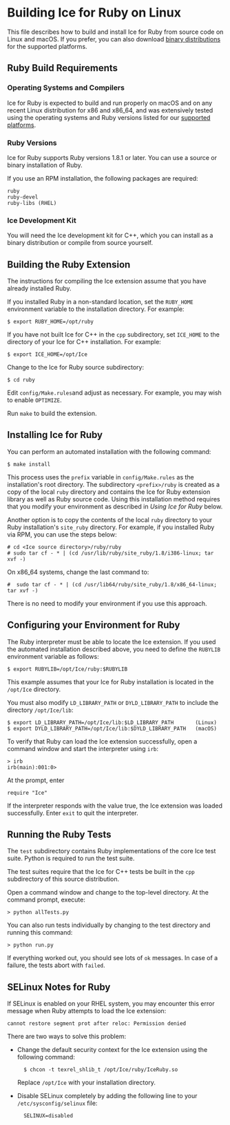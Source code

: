 # Building Ice for Ruby on Linux

This file describes how to build and install Ice for Ruby from source code on
Linux and macOS. If you prefer, you can also download [binary distributions][1]
for the supported platforms.

## Ruby Build Requirements

### Operating Systems and Compilers

Ice for Ruby is expected to build and run properly on macOS and on any recent
Linux distribution for x86 and x86_64, and was extensively tested using the
operating systems and Ruby versions listed for our [supported platforms][2].

### Ruby Versions

Ice for Ruby supports Ruby versions 1.8.1 or later. You can use a source or
binary installation of Ruby.

If you use an RPM installation, the following packages are required:

    ruby
    ruby-devel
    ruby-libs (RHEL)

### Ice Development Kit

You will need the Ice development kit for C++, which you can install as a binary
distribution or compile from source yourself.

## Building the Ruby Extension

The instructions for compiling the Ice extension assume that you have already
installed Ruby.

If you installed Ruby in a non-standard location, set the `RUBY_HOME`
environment variable to the installation directory. For example:

    $ export RUBY_HOME=/opt/ruby

If you have not built Ice for C++ in the `cpp` subdirectory, set `ICE_HOME`
to the directory of your Ice for C++ installation. For example:

    $ export ICE_HOME=/opt/Ice

Change to the Ice for Ruby source subdirectory:

    $ cd ruby

Edit `config/Make.rules`and adjust as necessary. For example, you may wish to
enable `OPTIMIZE`.

Run `make` to build the extension.

## Installing Ice for Ruby

You can perform an automated installation with the following command:

    $ make install

This process uses the `prefix` variable in `config/Make.rules` as the
installation's root directory. The subdirectory `<prefix>/ruby` is created as a
copy of the local `ruby` directory and contains the Ice for Ruby extension
library as well as Ruby source code. Using this installation method requires
that you modify your environment as described in *Using Ice for Ruby* below.

Another option is to copy the contents of the local `ruby` directory to your
Ruby installation's `site_ruby` directory. For example, if you installed Ruby
via RPM, you can use the steps below:

    # cd <Ice source directory>/ruby/ruby
    # sudo tar cf - * | (cd /usr/lib/ruby/site_ruby/1.8/i386-linux; tar xvf -)

On x86_64 systems, change the last command to:

    #  sudo tar cf - * | (cd /usr/lib64/ruby/site_ruby/1.8/x86_64-linux; tar xvf -)

There is no need to modify your environment if you use this approach.

## Configuring your Environment for Ruby

The Ruby interpreter must be able to locate the Ice extension. If you used the
automated installation described above, you need to define the `RUBYLIB`
environment variable as follows:

    $ export RUBYLIB=/opt/Ice/ruby:$RUBYLIB

This example assumes that your Ice for Ruby installation is located in the
`/opt/Ice` directory.

You must also modify `LD_LIBRARY_PATH` or `DYLD_LIBRARY_PATH` to include the
directory `/opt/Ice/lib`:

    $ export LD_LIBRARY_PATH=/opt/Ice/lib:$LD_LIBRARY_PATH       (Linux)
    $ export DYLD_LIBRARY_PATH=/opt/Ice/lib:$DYLD_LIBRARY_PATH   (macOS)

To verify that Ruby can load the Ice extension successfully, open a command
window and start the interpreter using `irb`:

    > irb
    irb(main):001:0>

At the prompt, enter

    require "Ice"

If the interpreter responds with the value true, the Ice extension was loaded
successfully. Enter `exit` to quit the interpreter.

## Running the Ruby Tests

The `test` subdirectory contains Ruby implementations of the core Ice test
suite. Python is required to run the test suite.

The test suites require that the Ice for C++ tests be built in the `cpp`
subdirectory of this source distribution.

Open a command window and change to the top-level directory. At the command
prompt, execute:

    > python allTests.py

You can also run tests individually by changing to the test directory and
running this command:

    > python run.py

If everything worked out, you should see lots of `ok` messages. In case of a
failure, the tests abort with `failed`.

## SELinux Notes for Ruby

If SELinux is enabled on your RHEL system, you may encounter this error message
when Ruby attempts to load the Ice extension:

    cannot restore segment prot after reloc: Permission denied

There are two ways to solve this problem:

- Change the default security context for the Ice extension using the following
command:

        $ chcon -t texrel_shlib_t /opt/Ice/ruby/IceRuby.so

    Replace `/opt/Ice` with your installation directory.

- Disable SELinux completely by adding the following line to your
`/etc/sysconfig/selinux` file:

        SELINUX=disabled

[1]: https://zeroc.com/downloads/ice
[2]: https://doc.zeroc.com/display/Ice36/Supported+Platforms+for+Ice+and+Ice+Touch+3.6.4
